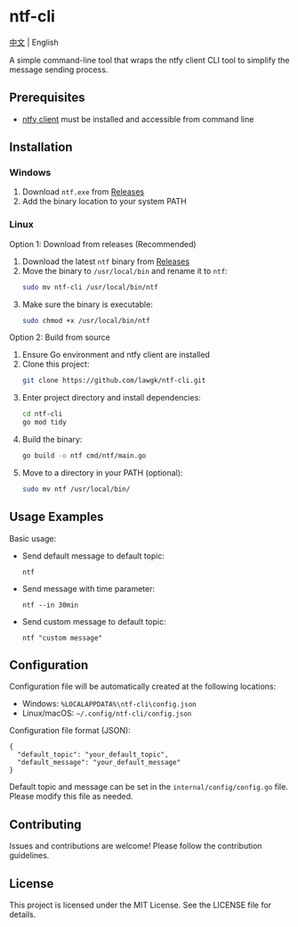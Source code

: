 # ntf-cli

[中文](README_zh.md) | English

A simple command-line tool that wraps the ntfy client CLI tool to simplify the message sending process.

## Prerequisites
- [ntfy client](https://docs.ntfy.sh/install/) must be installed and accessible from command line

## Installation

### Windows
1. Download `ntf.exe` from [Releases](https://github.com/LawrenceGK/ntf-cli/releases)
2. Add the binary location to your system PATH

### Linux
Option 1: Download from releases (Recommended)
1. Download the latest `ntf` binary from [Releases](https://github.com/LawrenceGK/ntf-cli/releases)
2. Move the binary to `/usr/local/bin` and rename it to `ntf`:
   ```bash
   sudo mv ntf-cli /usr/local/bin/ntf
   ```
3. Make sure the binary is executable:
   ```bash
   sudo chmod +x /usr/local/bin/ntf
   ```

Option 2: Build from source
1. Ensure Go environment and ntfy client are installed
2. Clone this project:
   ```bash
   git clone https://github.com/lawgk/ntf-cli.git
   ```
3. Enter project directory and install dependencies:
   ```bash
   cd ntf-cli
   go mod tidy
   ```
4. Build the binary:
   ```bash
   go build -o ntf cmd/ntf/main.go
   ```
5. Move to a directory in your PATH (optional):
   ```bash
   sudo mv ntf /usr/local/bin/
   ```

## Usage Examples

Basic usage:

- Send default message to default topic:

  ```
  ntf
  ```

- Send message with time parameter:

  ```
  ntf --in 30min
  ```

- Send custom message to default topic:

  ```
  ntf "custom message"
  ```

## Configuration

Configuration file will be automatically created at the following locations:

- Windows: `%LOCALAPPDATA%\ntf-cli\config.json`
- Linux/macOS: `~/.config/ntf-cli/config.json`

Configuration file format (JSON):
```
{
  "default_topic": "your_default_topic",
  "default_message": "your_default_message"
}
```

Default topic and message can be set in the `internal/config/config.go` file. Please modify this file as needed.

## Contributing

Issues and contributions are welcome! Please follow the contribution guidelines.

## License

This project is licensed under the MIT License. See the LICENSE file for details.